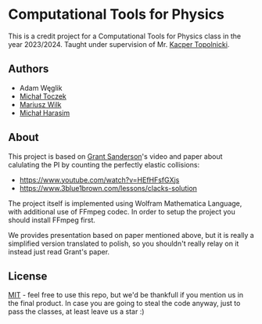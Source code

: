 
# Computational Tools for Physics       

This is a credit project for a Computational Tools for Physics class in the year 2023/2024. Taught under supervision of Mr. [Kacper Topolnicki](https://github.com/kacpertopol).


## Authors

- Adam Węglik
- [Michał Toczek](https://github.com/kacpertopol)
- [Mariusz Wilk](https://github.com/mario343)
- [Michał Harasim](https://github.com/michalharasim)




## About

This project is based on [Grant Sanderson](https://github.com/3b1b)'s video and paper about calulating the PI by counting the perfectly elastic collisions:
- https://www.youtube.com/watch?v=HEfHFsfGXjs
- https://www.3blue1brown.com/lessons/clacks-solution

The project itself is implemented using Wolfram Mathematica Language, with additional use of FFmpeg codec. In order to setup the project you should install FFmpeg first. 

We provides presentation based on paper mentioned above, but it is really a simplified version translated to polish, so you shouldn't really relay on it instead just read Grant's paper. 
## License

[MIT](https://choosealicense.com/licenses/mit/) - feel free to use this repo, but we'd be thankfull if you mention us in the final product. In case you are going to steal the code anyway, just to pass the classes, at least leave us a star :)

